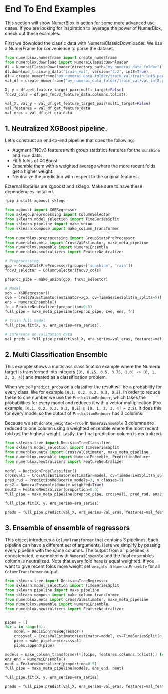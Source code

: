 # End To End Examples

This section will show NumerBlox in action for some more advanced use cases. If you are looking for inspiration to leverage the power of NumerBlox, check out these examples.

First we download the classic data with NumeraiClassicDownloader. We use a NumerFrame for convenience to parse the dataset.

```py
from numerblox.numerframe import create_numerframe
from numerblox.download import NumeraiClassicDownloader
dl = NumeraiClassicDownloader(directory_path="my_numerai_data_folder")
dl.download_training_data("train_val", version="4.2", int8=True)
df = create_numerframe("my_numerai_data_folder/train_val/train_int8.parquet")
val_df = create_numerframe("my_numerai_data_folder/train_val/val_int8.parquet")

X, y = df.get_feature_target_pair(multi_target=False)
fncv3_cols = df.get_fncv3_feature_data.columns.tolist()

val_X, val_y = val_df.get_feature_target_pair(multi_target=False)
val_features = val_df.get_feature_data
val_eras = val_df.get_era_data
```

## 1. Neutralized XGBoost pipeline.

Let's construct an end-to-end pipeline that does the following:
- Augment FNCv3 features with group statistics features for the `sunshine` and `rain` data.
- Fit 5 folds of XGBoost.
- Ensemble them with a weighted average where the more recent folds get a higher weight.
- Neutralize the prediction with respect to the original features.

External libraries are xgboost and sklego. Make sure to have these dependencies installed.

```bash
!pip install xgboost sklego
```

```py
from xgboost import XGBRegressor
from sklego.preprocessing import ColumnSelector
from sklearn.model_selection import TimeSeriesSplit
from sklearn.pipeline import make_union
from sklearn.compose import make_column_transformer

from numerblox.preprocessing import GroupStatsPreProcessor
from numerblox.meta import CrossValEstimator, make_meta_pipeline
from numerblox.ensemble import NumeraiEnsemble
from numerblox.neutralizers import FeatureNeutralizer

# Preprocessing
gpp = GroupStatsPreProcessor(groups=['sunshine', 'rain'])
fncv3_selector = ColumnSelector(fncv3_cols)

preproc_pipe = make_union(gpp, fncv3_selector)

# Model
xgb = XGBRegressor()
cve = CrossValEstimator(estimator=xgb, cv=TimeSeriesSplit(n_splits=5))
ens = NumeraiEnsemble()
fn = FeatureNeutralizer(proportion=0.5)
full_pipe = make_meta_pipeline(preproc_pipe, cve, ens, fn)

# Train full model
full_pipe.fit(X, y, era_series=era_series);

# Inference on validation data
val_preds = full_pipe.predict(val_X, era_series=val_eras, features=val_features)
```

## 2. Multi Classification Ensemble

This example shows a multiclass classification example where the Numerai target is transformed into integers (`[0, 0.25, 0.5, 0.75, 1.0] -> [0, 1, 2, 3, 4]`) and treated as a classification problem. 

When we call `predict_proba` on a classifier the result will be a probability for every class, like for example `[0.1, 0.2, 0.3, 0.2, 0.2]`. In order to reduce these to one number we use the `PredictionReducer`, which takes the probabilities for every model and reduces it with a vector multiplication (Fro example, `[0.1, 0.2, 0.3, 0.2, 0.2] @ [0, 1, 2, 3, 4] = 2.2`). It does this for every model so the output of `PredictionReducer` has 3 columns. 

Because we set `donate_weighted=True` in `NumeraiEnsemble` 3 columns are reduced to one column using a weighted ensemble where the most recent fold get the highest weight. Lastly, the final prediction column is neutralized.

```py
from sklearn.tree import DecisionTreeClassifier
from sklearn.model_selection import TimeSeriesSplit
from numerblox.meta import CrossValEstimator, make_meta_pipeline
from numerblox.ensemble import NumeraiEnsemble, PredictionReducer
from numerblox.neutralizers import FeatureNeutralizer

model = DecisionTreeClassifier()
crossval1 = CrossValEstimator(estimator=model, cv=TimeSeriesSplit(n_splits=3), predict_func='predict_proba')
pred_rud = PredictionReducer(n_models=3, n_classes=5)
ens2 = NumeraiEnsemble(donate_weighted=True)
neut2 = FeatureNeutralizer(proportion=0.5)
full_pipe = make_meta_pipeline(preproc_pipe, crossval1, pred_rud, ens2, neut2)

full_pipe.fit(X, y, era_series=era_series)

preds = full_pipe.predict(val_X, era_series=val_eras, features=val_features)
```

## 3. Ensemble of ensemble of regressors

This object introduces a `ColumnTransformer` that contains 3 pipelines. Each pipeline can have a different set of arguments. Here we simplify by passing every pipeline with the same columns. 
The output from all pipelines is concatenated, ensembled with `NumeraiEnsemble` and the final ensembles column is neutralized. Note that every fold here is equal weighted. If you want to give recent folds more weight set `weights` in `NumeraiEnsemble` for all `ColumnTransformer` output.

```py
from sklearn.tree import DecisionTreeRegressor
from sklearn.model_selection import TimeSeriesSplit
from sklearn.pipeline import make_pipeline
from sklearn.compose import make_column_transformer
from numerblox.meta import CrossValEstimator, make_meta_pipeline
from numerblox.ensemble import NumeraiEnsemble,
from numerblox.neutralizers import FeatureNeutralizer


pipes = []
for i in range(3):
    model = DecisionTreeRegressor()
    crossval = CrossValEstimator(estimator=model, cv=TimeSeriesSplit(n_splits=5), predict_func='predict')
    pipe = make_pipeline(crossval)
    pipes.append(pipe)

models = make_column_transformer(*[(pipe, features.columns.tolist()) for pipe in pipes])
ens_end = NumeraiEnsemble()
neut = FeatureNeutralizer(proportion=0.5)
full_pipe = make_meta_pipeline(models, ens_end, neut)

full_pipe.fit(X, y, era_series=era_series)

preds = full_pipe.predict(val_X, era_series=val_eras, features=val_features)
```
